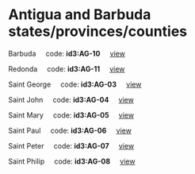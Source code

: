 # Antigua and Barbuda states/provinces/counties
Barbuda&nbsp;&nbsp;&nbsp;&nbsp;&nbsp;code: **id3:AG-10**&nbsp;&nbsp;&nbsp;&nbsp;&nbsp;[view](../../export/geojson/medium/id3/ag/10.geojson)&nbsp;&nbsp;&nbsp;&nbsp;&nbsp;


Redonda&nbsp;&nbsp;&nbsp;&nbsp;&nbsp;code: **id3:AG-11**&nbsp;&nbsp;&nbsp;&nbsp;&nbsp;[view](../../export/geojson/medium/id3/ag/11.geojson)&nbsp;&nbsp;&nbsp;&nbsp;&nbsp;


Saint George&nbsp;&nbsp;&nbsp;&nbsp;&nbsp;code: **id3:AG-03**&nbsp;&nbsp;&nbsp;&nbsp;&nbsp;[view](../../export/geojson/medium/id3/ag/03.geojson)&nbsp;&nbsp;&nbsp;&nbsp;&nbsp;


Saint John&nbsp;&nbsp;&nbsp;&nbsp;&nbsp;code: **id3:AG-04**&nbsp;&nbsp;&nbsp;&nbsp;&nbsp;[view](../../export/geojson/medium/id3/ag/04.geojson)&nbsp;&nbsp;&nbsp;&nbsp;&nbsp;


Saint Mary&nbsp;&nbsp;&nbsp;&nbsp;&nbsp;code: **id3:AG-05**&nbsp;&nbsp;&nbsp;&nbsp;&nbsp;[view](../../export/geojson/medium/id3/ag/05.geojson)&nbsp;&nbsp;&nbsp;&nbsp;&nbsp;


Saint Paul&nbsp;&nbsp;&nbsp;&nbsp;&nbsp;code: **id3:AG-06**&nbsp;&nbsp;&nbsp;&nbsp;&nbsp;[view](../../export/geojson/medium/id3/ag/06.geojson)&nbsp;&nbsp;&nbsp;&nbsp;&nbsp;


Saint Peter&nbsp;&nbsp;&nbsp;&nbsp;&nbsp;code: **id3:AG-07**&nbsp;&nbsp;&nbsp;&nbsp;&nbsp;[view](../../export/geojson/medium/id3/ag/07.geojson)&nbsp;&nbsp;&nbsp;&nbsp;&nbsp;


Saint Philip&nbsp;&nbsp;&nbsp;&nbsp;&nbsp;code: **id3:AG-08**&nbsp;&nbsp;&nbsp;&nbsp;&nbsp;[view](../../export/geojson/medium/id3/ag/08.geojson)&nbsp;&nbsp;&nbsp;&nbsp;&nbsp;

